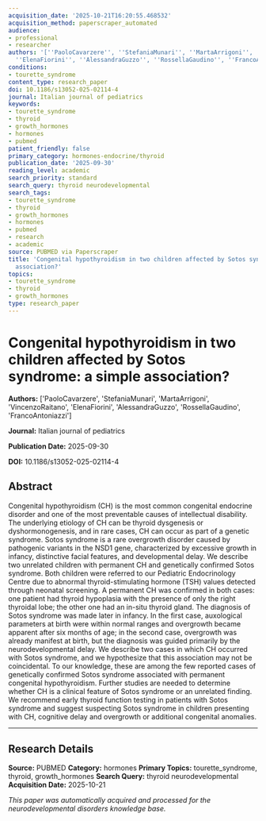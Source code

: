 ```yaml
---
acquisition_date: '2025-10-21T16:20:55.468532'
acquisition_method: paperscraper_automated
audience:
- professional
- researcher
authors: '[''PaoloCavarzere'', ''StefaniaMunari'', ''MartaArrigoni'', ''VincenzoRaitano'',
  ''ElenaFiorini'', ''AlessandraGuzzo'', ''RossellaGaudino'', ''FrancoAntoniazzi'']'
conditions:
- tourette_syndrome
content_type: research_paper
doi: 10.1186/s13052-025-02114-4
journal: Italian journal of pediatrics
keywords:
- tourette_syndrome
- thyroid
- growth_hormones
- hormones
- pubmed
patient_friendly: false
primary_category: hormones-endocrine/thyroid
publication_date: '2025-09-30'
reading_level: academic
search_priority: standard
search_query: thyroid neurodevelopmental
search_tags:
- tourette_syndrome
- thyroid
- growth_hormones
- hormones
- pubmed
- research
- academic
source: PUBMED via Paperscraper
title: 'Congenital hypothyroidism in two children affected by Sotos syndrome: a simple
  association?'
topics:
- tourette_syndrome
- thyroid
- growth_hormones
type: research_paper
---
```


# Congenital hypothyroidism in two children affected by Sotos syndrome: a simple association?

**Authors:** ['PaoloCavarzere', 'StefaniaMunari', 'MartaArrigoni', 'VincenzoRaitano', 'ElenaFiorini', 'AlessandraGuzzo', 'RossellaGaudino', 'FrancoAntoniazzi']

**Journal:** Italian journal of pediatrics

**Publication Date:** 2025-09-30

**DOI:** 10.1186/s13052-025-02114-4

## Abstract

Congenital hypothyroidism (CH) is the most common congenital endocrine disorder and one of the most preventable causes of intellectual disability. The underlying etiology of CH can be thyroid dysgenesis or dyshormonogenesis, and in rare cases, CH can occur as part of a genetic syndrome. Sotos syndrome is a rare overgrowth disorder caused by pathogenic variants in the NSD1 gene, characterized by excessive growth in infancy, distinctive facial features, and developmental delay. We describe two unrelated children with permanent CH and genetically confirmed Sotos syndrome. Both children were referred to our Pediatric Endocrinology Centre due to abnormal thyroid-stimulating hormone (TSH) values detected through neonatal screening. A permanent CH was confirmed in both cases: one patient had thyroid hypoplasia with the presence of only the right thyroidal lobe; the other one had an in-situ thyroid gland. The diagnosis of Sotos syndrome was made later in infancy. In the first case, auxological parameters at birth were within normal ranges and overgrowth became apparent after six months of age; in the second case, overgrowth was already manifest at birth, but the diagnosis was guided primarily by the neurodevelopmental delay. We describe two cases in which CH occurred with Sotos syndrome, and we hypothesize that this association may not be coincidental. To our knowledge, these are among the few reported cases of genetically confirmed Sotos syndrome associated with permanent congenital hypothyroidism. Further studies are needed to determine whether CH is a clinical feature of Sotos syndrome or an unrelated finding. We recommend early thyroid function testing in patients with Sotos syndrome and suggest suspecting Sotos syndrome in children presenting with CH, cognitive delay and overgrowth or additional congenital anomalies.

---

## Research Details

**Source:** PUBMED
**Category:** hormones
**Primary Topics:** tourette_syndrome, thyroid, growth_hormones
**Search Query:** thyroid neurodevelopmental
**Acquisition Date:** 2025-10-21

*This paper was automatically acquired and processed for the neurodevelopmental disorders knowledge base.*
